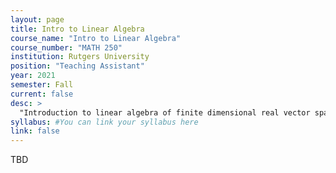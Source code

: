 ```yaml
---
layout: page
title: Intro to Linear Algebra
course_name: "Intro to Linear Algebra"
course_number: "MATH 250"
institution: Rutgers University
position: "Teaching Assistant"
year: 2021
semester: Fall
current: false
desc: >
  "Introduction to linear algebra of finite dimensional real vector spaces."
syllabus: #You can link your syllabus here
link: false
---
```


TBD
